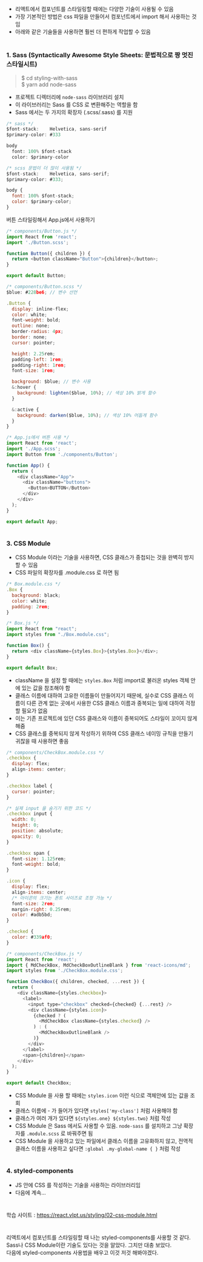 - 리액트에서 컴포넌트를 스타일링할 때에는 다양한 기술이 사용될 수 있음  
- 가장 기본적인 방법은 css 파일을 만들어서 컴포넌트에서 import 해서 사용하는 것임  
- 아래와 같은 기술들을 사용하면 훨씬 더 편하게 작업할 수 있음
#
### 1. Sass (Syntactically Awesome Style Sheets: 문법적으로 짱 멋진 스타일시트)
> $ cd styling-with-sass  
> $ yarn add node-sass
- 프로젝트 디렉터리에 `node-sass` 라이브러리 설치
- 이 라이브러리는 Sass 를 CSS 로 변환해주는 역할을 함
- Sass 에서는 두 가지의 확장자 (.scss/.sass) 를 지원
```javascript
/* sass */
$font-stack:    Helvetica, sans-serif
$primary-color: #333

body
  font: 100% $font-stack
  color: $primary-color

/* scss 문법이 더 많이 사용됨 */
$font-stack:    Helvetica, sans-serif;
$primary-color: #333;

body {
  font: 100% $font-stack;
  color: $primary-color;
}
```
버튼 스타일링해서 App.js에서 사용하기
```javascript
/* components/Button.js */
import React from 'react';
import './Button.scss';

function Button({ children }) {
  return <button className="Button">{children}</button>;
}

export default Button;

/* components/Button.scss */
$blue: #228be6; // 변수 선언

.Button {
  display: inline-flex;
  color: white;
  font-weight: bold;
  outline: none;
  border-radius: 4px;
  border: none;
  cursor: pointer;

  height: 2.25rem;
  padding-left: 1rem;
  padding-right: 1rem;
  font-size: 1rem;

  background: $blue; // 변수 사용
  &:hover {
    background: lighten($blue, 10%); // 색상 10% 밝게 함수
  }

  &:active {
    background: darken($blue, 10%); // 색상 10% 어둡게 함수
  }
}

/* App.js에서 버튼 사용 */
import React from 'react';
import './App.scss';
import Button from './components/Button';

function App() {
  return (
    <div className="App">
      <div className="buttons">
        <Button>BUTTON</Button>
      </div>
    </div>
  );
}

export default App;
```
#
### 3. CSS Module
- CSS Module 이라는 기술을 사용하면, CSS 클래스가 중첩되는 것을 완벽히 방지할 수 있음
- CSS 파일의 확장자를 .module.css 로 하면 됨
```javascript
/* Box.module.css */
.Box {
  background: black;
  color: white;
  padding: 2rem;
}

/* Box.js */
import React from "react";
import styles from "./Box.module.css";

function Box() {
  return <div className={styles.Box}>{styles.Box}</div>;
}

export default Box;
```
- className 을 설정 할 때에는 `styles.Box` 처럼 import로 불러온 styles 객체 안에 있는 값을 참조해야 함
- 클래스 이름에 대하여 고유한 이름들이 만들어지기 때문에, 실수로 CSS 클래스 이름이 다른 관계 없는 곳에서 사용한 CSS 클래스 이름과 중복되는 일에 대하여 걱정할 필요가 없음
- 이는 기존 프로젝트에 있던 CSS 클래스와 이름이 중복되어도 스타일이 꼬이지 않게 해줌
- CSS 클래스를 중복되지 않게 작성하기 위하여 CSS 클래스 네이밍 규칙을 만들기 귀찮을 때 사용하면 좋음
```javascript
/* components/CheckBox.module.css */
.checkbox {
  display: flex;
  align-items: center;
}

.checkbox label {
  cursor: pointer;
}

/* 실제 input 을 숨기기 위한 코드 */
.checkbox input {
  width: 0;
  height: 0;
  position: absolute;
  opacity: 0;
}

.checkbox span {
  font-size: 1.125rem;
  font-weight: bold;
}

.icon {
  display: flex;
  align-items: center;
  /* 아이콘의 크기는 폰트 사이즈로 조정 가능 */
  font-size: 2rem;
  margin-right: 0.25rem;
  color: #adb5bd;
}

.checked {
  color: #339af0;
}

/* components/CheckBox.js */
import React from 'react';
import { MdCheckBox, MdCheckBoxOutlineBlank } from 'react-icons/md';
import styles from './CheckBox.module.css';

function CheckBox({ children, checked, ...rest }) {
  return (
    <div className={styles.checkbox}>
      <label>
        <input type="checkbox" checked={checked} {...rest} />
        <div className={styles.icon}>
          {checked ? (
            <MdCheckBox className={styles.checked} />
          ) : (
            <MdCheckBoxOutlineBlank />
          )}
        </div>
      </label>
      <span>{children}</span>
    </div>
  );
}

export default CheckBox;
```
- CSS Module 을 사용 할 때에는 `styles.icon` 이런 식으로 객체안에 있는 값을 조회
- 클래스 이름에 - 가 들어가 있다면 `styles['my-class']` 처럼 사용해야 함
- 클래스가 여러 개가 있다면 `${styles.one} ${styles.two}` 처럼 작성
- CSS Module 은 Sass 에서도 사용할 수 있음. `node-sass` 를 설치하고 그냥 확장자를 `.module.scss` 로 바꿔주면 됨
- CSS Module 을 사용하고 있는 파일에서 클래스 이름을 고유화하지 않고, 전역적 클래스 이름을 사용하고 싶다면 `:global .my-global-name { }` 처럼 작성
#
### 4. styled-components
- JS 안에 CSS 를 작성하는 기술을 사용하는 라이브러리임
- 다음에 계속...
#
학습 사이트 : https://react.vlpt.us/styling/02-css-module.html
#
리액트에서 컴포넌트를 스타일링할 때 나는 styled-components를 사용할 것 같다.  
Sass나 CSS Module이란 기술도 있다는 것을 알았다. 그치만 대충 보았다.  
다음에 styled-components 사용법을 배우고 이것 저것 해봐야겠다.

